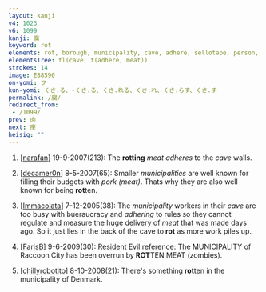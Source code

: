 ```yaml
---
layout: kanji
v4: 1023
v6: 1099
kanji: 腐
keyword: rot
elements: rot, borough, municipality, cave, adhere, sellotape, person, glue, meat, inside, belt, person, person2
elementsTree: tl(cave, t(adhere, meat))
strokes: 14
image: E88590
on-yomi: フ
kun-yomi: くさ.る、-くさ.る、くさ.れる、くさ.れ、くさ.らす、くさ.す
permalink: /腐/
redirect_from:
 - /1099/
prev: 肉
next: 座
heisig: ""
---
```


1) [<a href="http://kanji.koohii.com/profile/narafan">narafan</a>] 19-9-2007(213): The <strong>rotting</strong> <em>meat</em> <em>adheres</em> to the <em>cave</em> walls.

2) [<a href="http://kanji.koohii.com/profile/decamer0n">decamer0n</a>] 8-5-2007(65): Smaller <em>municipalities</em> are well known for filling their budgets with <em>pork (meat)</em>. Thats why they are also well known for being<strong> rot</strong>ten.

3) [<a href="http://kanji.koohii.com/profile/Immacolata">Immacolata</a>] 7-12-2005(38): The <em>municipality</em> workers in their <em>cave</em> are too busy with bueraucracy and <em>adhering</em> to rules so they cannot regulate and measure the huge delivery of <em>meat</em> that was made days ago. So it just lies in the back of the cave to<strong> rot</strong> as more work piles up.

4) [<a href="http://kanji.koohii.com/profile/FarisB">FarisB</a>] 9-6-2009(30): Resident Evil reference: The MUNICIPALITY of Raccoon City has been overrun by<strong> ROT</strong>TEN MEAT (zombies).

5) [<a href="http://kanji.koohii.com/profile/chillyrobotito">chillyrobotito</a>] 8-10-2008(21): There&#039;s something<strong> rot</strong>ten in the municipality of Denmark.

